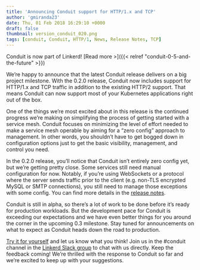 ```yaml
---
title: 'Announcing Conduit support for HTTP/1.x and TCP'
author: 'gmiranda23'
date: Thu, 01 Feb 2018 16:29:10 +0000
draft: false
thumbnail: version_conduit_020.png
tags: [conduit, Conduit, HTTP/1, News, Release Notes, TCP]
---
```


Conduit is now part of Linkerd! [Read more >]({{< relref
"conduit-0-5-and-the-future" >}})

We’re happy to announce that the latest Conduit release delivers on a big
project milestone. With the 0.2.0 release, Conduit now includes support for
HTTP/1.x and TCP traffic in addition to the existing HTTP/2 support. That means
Conduit can now support most of your Kubernetes applications right out of the
box.

One of the things we’re most excited about in this release is the continued
progress we’re making on simplifying the process of getting started with a
service mesh. Conduit focuses on minimizing the level of effort needed to make a
service mesh operable by aiming for a “zero config” approach to management. In
other words, you shouldn’t have to get bogged down in configuration options just
to get the basic visibility, management, and control you need.

In the 0.2.0 release, you’ll notice that Conduit isn’t entirely zero config yet,
but we’re getting pretty close. Some services still need manual configuration
for now. Notably, if you’re using WebSockets or a protocol where the server
sends traffic prior to the client (e.g. non-TLS encrypted MySQL or SMTP
connections), you still need to manage those exceptions with some config. You
can find more details in the [release
notes](https://github.com/runconduit/conduit/releases/tag/v0.2.0).

Conduit is still in alpha, so there’s a lot of work to be done before it’s ready
for production workloads. But the development pace for Conduit is exceeding our
expectations and we have even better things for you around the corner in the
upcoming 0.3 milestone. Stay tuned for announcements on what to expect as
Conduit heads down the road to production.

[Try it for yourself](https://conduit.io/getting-started/) and let us know what
you think! Join us in the #conduit channel in the [Linkerd Slack
group](http://linkerd.slack.com) to chat with us directly. Keep the feedback
coming! We’re thrilled with the response to Conduit so far and we’re excited to
keep up with your suggestions.
